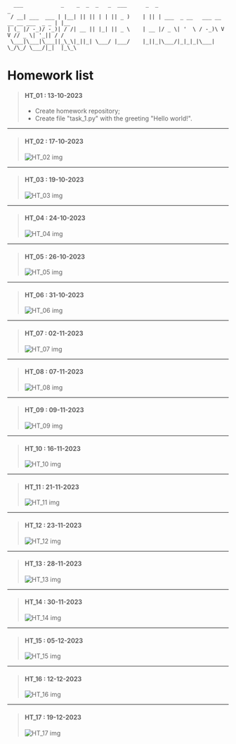 ```
  ___            _    _  _  _   _  ___      _  _                                     _   
 / __| ___  ___ | |__| || || | | || _ )    | || | ___  _ __   ___ __ __ __ ___  _ _ | |__
| (_ |/ -_)/ -_)| / /| __ || |_| || _ \    | __ |/ _ \| '  \ / -_)\ V  V // _ \| '_|| / /
 \___|\___|\___||_\_\|_||_| \___/ |___/    |_||_|\___/|_|_|_|\___| \_/\_/ \___/|_|  |_\_\
```

# Homework list

> #### HT_01 : 13-10-2023  
> - Create homework repository;   
> - Create file "task_1.py" with the greeting "Hello world!".

___


> #### HT_02 : 17-10-2023  
> ![HT_02 img](https://github.com/korniienko-dm/geekhub-homework/raw/main/img/ht_02.png)

___


> #### HT_03 : 19-10-2023  
> ![HT_03 img](https://github.com/korniienko-dm/geekhub-homework/raw/main/img/ht_03.png)

___


> #### HT_04 : 24-10-2023  
> ![HT_04 img](https://github.com/korniienko-dm/geekhub-homework/raw/main/img/ht_04.png)

___


> #### HT_05 : 26-10-2023  
> ![HT_05 img](https://github.com/korniienko-dm/geekhub-homework/raw/main/img/ht_05.png)

___


> #### HT_06 : 31-10-2023  
> ![HT_06 img](https://github.com/korniienko-dm/geekhub-homework/raw/main/img/ht_06.png)

___


> #### HT_07 : 02-11-2023  
> ![HT_07 img](https://github.com/korniienko-dm/geekhub-homework/raw/main/img/ht_07.png)

___


> #### HT_08 : 07-11-2023  
> ![HT_08 img](https://github.com/korniienko-dm/geekhub-homework/raw/main/img/ht_08.png)

___


> #### HT_09 : 09-11-2023  
> ![HT_09 img](https://github.com/korniienko-dm/geekhub-homework/raw/main/img/ht_09.png)

___

> #### HT_10 : 16-11-2023  
> ![HT_10 img](https://github.com/korniienko-dm/geekhub-homework/raw/main/img/ht_10.png)

___


> #### HT_11 : 21-11-2023  
> ![HT_11 img](https://github.com/korniienko-dm/geekhub-homework/raw/main/img/ht_11.png)

___


> #### HT_12 : 23-11-2023  
> ![HT_12 img](https://github.com/korniienko-dm/geekhub-homework/raw/main/img/ht_12.png)

___

> #### HT_13 : 28-11-2023  
> ![HT_13 img](https://github.com/korniienko-dm/geekhub-homework/raw/main/img/ht_13.png)

___

> #### HT_14 : 30-11-2023  
> ![HT_14 img](https://github.com/korniienko-dm/geekhub-homework/raw/main/img/ht_14.png)

___

> #### HT_15 : 05-12-2023  
> ![HT_15 img](https://github.com/korniienko-dm/geekhub-homework/raw/main/img/ht_15.png)

___

> #### HT_16 : 12-12-2023  
> ![HT_16 img](https://github.com/korniienko-dm/geekhub-homework/raw/main/img/ht_16.png)
___

> #### HT_17 : 19-12-2023  
> ![HT_17 img](https://github.com/korniienko-dm/geekhub-homework/raw/main/img/ht_17.png)